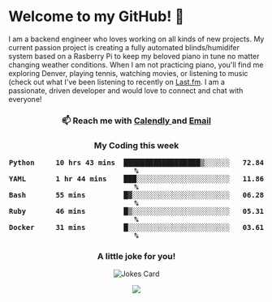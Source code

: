 <h1> Welcome to my GitHub! 👋 </h1>


  I am a backend engineer who loves working on all kinds of new projects. My current passion project is creating a fully automated blinds/humidifer system based on a Rasberry Pi to keep my beloved piano in tune no matter changing weather conditions. When I am not practicing piano, you'll find me exploring Denver, playing tennis, watching movies, or listening to music (check out what I've been listening to recently on [Last.fm](https://www.last.fm/user/mballa000). I am a passionate, driven developer and would love to connect and chat with everyone!

<h3 align = "center"> 📫 Reach me with <a href = "https://calendly.com/msbrandt00/30min"> Calendly </a> and <a href="mailto:msbrandt00@gmail.com">Email</a> 
 </h3>


 
<div align = "center"
[![Anurag's GitHub stats](https://github-readme-stats.vercel.app/api?username=mbrandt00)](https://github.com/anuraghazra/github-readme-stats)
          </div>
<h3 align="center">
  My Coding this week
<!--START_SECTION:waka-->

```text
Python     10 hrs 43 mins  ██████████████████▒░░░░░░   72.84 %
YAML       1 hr 44 mins    ███░░░░░░░░░░░░░░░░░░░░░░   11.86 %
Bash       55 mins         █▓░░░░░░░░░░░░░░░░░░░░░░░   06.28 %
Ruby       46 mins         █▒░░░░░░░░░░░░░░░░░░░░░░░   05.31 %
Docker     31 mins         █░░░░░░░░░░░░░░░░░░░░░░░░   03.61 %
```

<!--END_SECTION:waka-->

### A little joke for you!

![Jokes Card](https://readme-jokes.vercel.app/api?hideBorder)

<a href="https://www.linkedin.com/in/mbrandt00/"><img src="https://img.shields.io/badge/linkedin-%230077B5.svg?&style=for-the-badge&logo=linkedin&logoColor=white" /></a>
